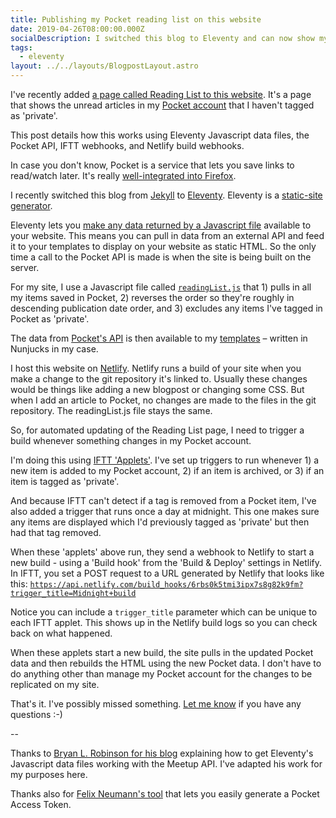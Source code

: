 ```yaml
---
title: Publishing my Pocket reading list on this website
date: 2019-04-26T08:00:00.000Z
socialDescription: I switched this blog to Eleventy and can now show my Pocket reading list on it
tags:
  - eleventy
layout: ../../layouts/BlogpostLayout.astro
---
```


I've recently added [a page called Reading List to this website](/reading-list). It's a page that shows the unread articles in my [Pocket account](https://getpocket.com/) that I haven't tagged as 'private'.

This post details how this works using Eleventy Javascript data files, the Pocket API, IFTT webhooks, and Netlify build webhooks.

In case you don't know, Pocket is a service that lets you save links to read/watch later. It's really [well-integrated into Firefox](https://support.mozilla.org/en-US/kb/save-web-pages-later-pocket-firefox).

I recently switched this blog from [Jekyll](https://jekyllrb.com) to [Eleventy](https://www.11ty.io). Eleventy is a [static-site generator](https://indieweb.org/static_site_generator).

Eleventy lets you [make any data returned by a Javascript file](https://www.11ty.io/docs/data-js/) available to your website. This means you can pull in data from an external API and feed it to your templates to display on your website as static HTML. So the only time a call to the Pocket API is made is when the site is being built on the server.

For my site, I use a Javascript file called [`readingList.js`](https://github.com/edjw/edjw-blog/blob/master/_data/readingList.js) that 1) pulls in all my items saved in Pocket, 2) reverses the order so they're roughly in descending publication date order, and 3) excludes any items I've tagged in Pocket as 'private'.

The data from [Pocket's API](https://getpocket.com/developer/docs/v3/retrieve) is then available to my [templates](https://github.com/edjw/edjw-blog/blob/master/_includes/layouts/reading-list.njk) – written in Nunjucks in my case.

I host this website on [Netlify](https://www.netlify.com). Netlify runs a build of your site when you make a change to the git repository it's linked to. Usually these changes would be things like adding a new blogpost or changing some CSS. But when I add an article to Pocket, no changes are made to the files in the git repository. The readingList.js file stays the same.

So, for automated updating of the Reading List page, I need to trigger a build whenever something changes in my Pocket account.

I'm doing this using [IFTT 'Applets'](https://ifttt.com). I've set up triggers to run whenever 1) a new item is added to my Pocket account, 2) if an item is archived, or 3) if an item is tagged as 'private'.

And because IFTT can't detect if a tag is removed from a Pocket item, I've also added a trigger that runs once a day at midnight. This one makes sure any items are displayed which I'd previously tagged as 'private' but then had that tag removed.

When these 'applets' above run, they send a webhook to Netlify to start a new build - using a 'Build hook' from the 'Build & Deploy' settings in Netlify. In IFTT, you set a POST request to a URL generated by Netlify that looks like this: <code>https://api.netlify.com/build_hooks/6rbs0k5tmi3ipx7s8g82k9fm?trigger_title=Midnight+build</code>

Notice you can include a `trigger_title` parameter which can be unique to each IFTT applet. This shows up in the Netlify build logs so you can check back on what happened.

When these applets start a new build, the site pulls in the updated Pocket data and then rebuilds the HTML using the new Pocket data. I don't have to do anything other than manage my Pocket account for the changes to be replicated on my site.

That's it. I've possibly missed something. [Let me know](https://twitter.com/_edjw) if you have any questions :-)

\--

Thanks to [Bryan L. Robinson for his blog](https://bryanlrobinson.com/blog/2019/04/02/using-eleventys-javascript-data-files) explaining how to get Eleventy's Javascript data files working with the Meetup API. I've adapted his work for my purposes here.

Thanks also for [Felix Neumann's tool](https://reader.fxneumann.de/plugins/oneclickpocket/auth.php) that lets you easily generate a Pocket Access Token.
